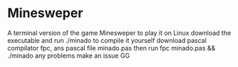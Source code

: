 # Minesweper
A terminal version of the game Minesweper
to play it on Linux download the executable and run ./minado
to compile it yourself download pascal compilator fpc, ans pascal file minado.pas then run fpc minado.pas && ./minado
any problems make an issue 
GG
  
